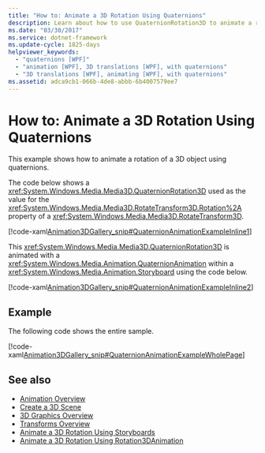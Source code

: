 ```yaml
---
title: "How to: Animate a 3D Rotation Using Quaternions"
description: Learn about how to use QuaternionRotation3D to animate a rotation of a 3D object using quaternions.
ms.date: "03/30/2017"
ms.service: dotnet-framework
ms.update-cycle: 1825-days
helpviewer_keywords:
  - "quaternions [WPF]"
  - "animation [WPF], 3D translations [WPF], with quaternions"
  - "3D translations [WPF], animating [WPF], with quaternions"
ms.assetid: adca9cb1-066b-4de8-abbb-6b4007579ee7
---
```

# How to: Animate a 3D Rotation Using Quaternions

This example shows how to animate a rotation of a 3D object using quaternions.

The code below shows a <xref:System.Windows.Media.Media3D.QuaternionRotation3D> used as the value for the <xref:System.Windows.Media.Media3D.RotateTransform3D.Rotation%2A> property of a <xref:System.Windows.Media.Media3D.RotateTransform3D>.

[!code-xaml[Animation3DGallery_snip#QuaternionAnimationExampleInline1](~/samples/snippets/csharp/VS_Snippets_Wpf/Animation3DGallery_snip/CS/QuaternionAnimationExample.xaml#quaternionanimationexampleinline1)]

This <xref:System.Windows.Media.Media3D.QuaternionRotation3D> is animated with a <xref:System.Windows.Media.Animation.QuaternionAnimation> within a <xref:System.Windows.Media.Animation.Storyboard> using the code below.

[!code-xaml[Animation3DGallery_snip#QuaternionAnimationExampleInline2](~/samples/snippets/csharp/VS_Snippets_Wpf/Animation3DGallery_snip/CS/QuaternionAnimationExample.xaml#quaternionanimationexampleinline2)]

## Example

The following code shows the entire sample.

[!code-xaml[Animation3DGallery_snip#QuaternionAnimationExampleWholePage](~/samples/snippets/csharp/VS_Snippets_Wpf/Animation3DGallery_snip/CS/QuaternionAnimationExample.xaml#quaternionanimationexamplewholepage)]

## See also

- [Animation Overview](animation-overview.md)
- [Create a 3D Scene](how-to-create-a-3-d-scene.md)
- [3D Graphics Overview](3-d-graphics-overview.md)
- [Transforms Overview](transforms-overview.md)
- [Animate a 3D Rotation Using Storyboards](how-to-animate-a-3-d-rotation-using-storyboards.md)
- [Animate a 3D Rotation Using Rotation3DAnimation](how-to-animate-a-3-d-rotation-using-rotation3danimation.md)
